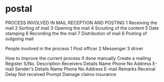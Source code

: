 # postal
PROCESS INVOLVED IN MAIL RECEPTION AND POSTING
1  Receiving the mail
2  Sorting of mail
3  Opening the mail
4  Scruiting of the content
5  Date stamping
6  Recording the the mail
7  Distribution of mail
8  Posting of outgoing mail

 People involved in the process
   1  Post officer
   2  Messenger
   3  driver
   
  How to improve the current process if done manually
  Create a mailing Register
    S/No.
    Description
    Receivers Details
      Name
      Phone No
      Address
      E-mail 
   Sender's Details
      Name
      Phone No
      Address
      E-mail
   Remarks 
      Receival
        Delay
        Not received
        Prompt
      Damage
        claims
        insurance
   
